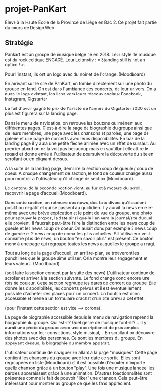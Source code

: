 # projet-PanKart
Eleve à la Haute Ecole de la Province de Liège en Bac 2. Ce projet fait partie du cours de Design Web 


## Stratégie

Pankart est un groupe de musique belge né en 2018. Leur style de musique est du rock celtique ENGAGÉ. Leur Leitmotiv : « Standing still is not an option ! ». 

Pour l'instant, ils ont un logo avec du noir et de l'orange. (Moodboard) 

En arrivant sur le site de PanKart, on tombe directement sur une photo du groupe en fond. 
On est dans l'ambiance des concerts, de leur univers. On a aussi le logo existant, 
les liens vers leurs réseaux sociaux Facebook, Instagram, Gigstarter

Le fait d'avoir gagné le prix de l'artiste de l'année du Gigstarter 2020 est un plus est figurera sur la landing page.

Dans le menu de navigation, on retrouve les boutons qui mènent aux différentes pages. C'est-à-dire la page de biographie du groupe ainsi que de leurs membres, une page avec les chansons et paroles, une page de galerie et une page de concerts avec leurs disponibilités.
En bas de la landing page il y aura une petite flèche animée avec un effet de sursaut. 
Au premier abord on ne la voit pas beaucoup mais en sautillant elle attire le regard et donne envie à l'utilisateur de poursuivre la découverte du site en scrollant ou en cliquant dessus.

A la suite de la landing page, demarre la section coup de gueule / coup de coeur. 
A chaque changement de section, le fond de couleur change aussi pour montrer a l'utilisateur qu'il change de section (Moodboard).

Le contenu de la seconde section vient, au fur et à mesure du scroll, recouvrir la page d'accueil (Moodboard).

Dans cette section, on retrouve des news, des faits divers qu'ils soient positif ou négatif et qui se passent au quotidien.
Il y aurait la news en elle-même avec une brève explication et le point de vue du groupe, une photo pour appuyer le propos, la date ainsi que le lien vers le journal/site duquel elle provient.
Il faudrait peut-être faire la distinction entre les news coup de gueule et les news coup de coeur. On aurait donc par exemple 2 news coup de gueule et 2 news coup de coeur les plus actuelles.
Si l'utilisateur veut connaitre plus de news, un bouton "en savoir plus" est présent. Ce bouton mène à une page qui regroupe toutes les news auquelles le groupe a réagi.

Tout au long de la page d'accueil, en arrière-plan, se trouveront les punchlines que le groupe aime utiliser.
Cela montre leur engagement et leurs valeurs. (Moodboard)


(soit faire la section concert par la suite des news)
L'utilisateur continue de scroller et arriver à la section suivante. Le fond change donc encore une fois de couleur. 
Cette section regroupe les dates de concert du groupe. Elle donne les disponibilités, les concerts prévus et il est éventuellement possible d'acheter des places pour un concert. 
Un bouton est donc accessible et mène à un formulaire d'achat d'un site prévu à cet effet.

(pour l'instant cette section est vide --> corona).

La page de biographie accessible depuis le menu de navigation reprend la biographie du groupe. Qui est-il? Quel genre de musique font-ils?... 
Il y aurait une photo du groupe avec une description et de plus amples informations sur leur convictions, style musical,...
En scrollant on découvre des photos avec des personnes. Ce sont les membres du groupe. En appuyant dessus, la biographie du membre apparait.

L'utilisateur continue de naviguer en allant à la page "musiques". Cette page contient les chansons du groupe avec leur date de sortie. 
Elles sont regroupées en liste (Moodboard) et il est possible d'écouter n'importe quelle chanson grâce à un bouton "play". Une fois une musique lancée, les paroles apparaissent grâce à une animation. 
D'autres fonctionnalités sont présentes comme le fait de pouvoir "liker" une chanson. Cela peut-être intéressant pour montrer au groupe ce que les fans apprécient. 


